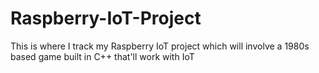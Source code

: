 # Raspberry-IoT-Project
This is where I track my Raspberry IoT project which will involve a 1980s based game built in C++ that'll work with IoT
